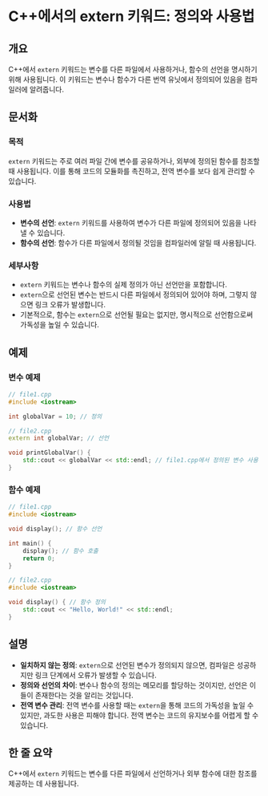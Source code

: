 <!--
Meta Description: # C++에서의 extern 키워드: 정의와 사용법 ## 개요 C++에서 `extern` 키워드는 변수를 다른 파일에서 사용하거나, 함수의 선언을 명시하기 위해 사용됩니다. 이 키워드는 변수나 함수가 다른 번역 유닛에서 정의되어 있음을 컴파일러에 알려줍니다. ## 문서...
Meta Keywords: extern, cpp, 키워드는, 변수를, 있습니다
-->

# C++에서의 extern 키워드: 정의와 사용법

## 개요
C++에서 `extern` 키워드는 변수를 다른 파일에서 사용하거나, 함수의 선언을 명시하기 위해 사용됩니다. 이 키워드는 변수나 함수가 다른 번역 유닛에서 정의되어 있음을 컴파일러에 알려줍니다.

## 문서화

### 목적
`extern` 키워드는 주로 여러 파일 간에 변수를 공유하거나, 외부에 정의된 함수를 참조할 때 사용됩니다. 이를 통해 코드의 모듈화를 촉진하고, 전역 변수를 보다 쉽게 관리할 수 있습니다.

### 사용법
- **변수의 선언**: `extern` 키워드를 사용하여 변수가 다른 파일에 정의되어 있음을 나타낼 수 있습니다.
- **함수의 선언**: 함수가 다른 파일에서 정의될 것임을 컴파일러에 알릴 때 사용됩니다.

### 세부사항
- `extern` 키워드는 변수나 함수의 실제 정의가 아닌 선언만을 포함합니다.
- `extern`으로 선언된 변수는 반드시 다른 파일에서 정의되어 있어야 하며, 그렇지 않으면 링크 오류가 발생합니다.
- 기본적으로, 함수는 `extern`으로 선언될 필요는 없지만, 명시적으로 선언함으로써 가독성을 높일 수 있습니다.

## 예제

### 변수 예제
```cpp
// file1.cpp
#include <iostream>

int globalVar = 10; // 정의

// file2.cpp
extern int globalVar; // 선언

void printGlobalVar() {
    std::cout << globalVar << std::endl; // file1.cpp에서 정의된 변수 사용
}
```

### 함수 예제
```cpp
// file1.cpp
#include <iostream>

void display(); // 함수 선언

int main() {
    display(); // 함수 호출
    return 0;
}

// file2.cpp
#include <iostream>

void display() { // 함수 정의
    std::cout << "Hello, World!" << std::endl;
}
```

## 설명
- **일치하지 않는 정의**: `extern`으로 선언된 변수가 정의되지 않으면, 컴파일은 성공하지만 링크 단계에서 오류가 발생할 수 있습니다.
- **정의와 선언의 차이**: 변수나 함수의 정의는 메모리를 할당하는 것이지만, 선언은 이들이 존재한다는 것을 알리는 것입니다.
- **전역 변수 관리**: 전역 변수를 사용할 때는 `extern`을 통해 코드의 가독성을 높일 수 있지만, 과도한 사용은 피해야 합니다. 전역 변수는 코드의 유지보수를 어렵게 할 수 있습니다.

## 한 줄 요약
C++에서 `extern` 키워드는 변수를 다른 파일에서 선언하거나 외부 함수에 대한 참조를 제공하는 데 사용됩니다.